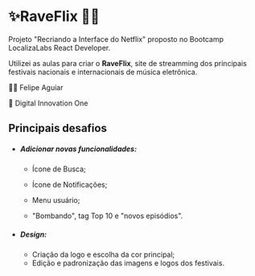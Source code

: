 # ✨RaveFlix 💃🕺

Projeto "Recriando a Interface do Netflix" proposto no Bootcamp LocalizaLabs React Developer.

Utilizei as aulas para criar o **RaveFlix**, site de streamming dos principais festivais nacionais e internacionais de música eletrônica.

👨‍🏫 Felipe Aguiar

🏫 Digital Innovation One



## Principais desafios

- ##### Adicionar novas funcionalidades:	

  - Ícone de Busca;

  - Ícone de Notificações;

  - Menu usuário;

  - "Bombando", tag Top 10 e "novos episódios".
   

- ##### Design:

  - Criação da logo e escolha da cor principal;
  - Edição e padronização das imagens e logos dos festivais.



